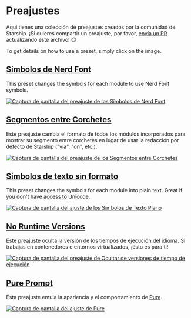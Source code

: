 # Preajustes

Aqui tienes una colección de preajustes creados por la comunidad de Starship. ¡Si quieres compartir un preajuste, por favor, [envía un PR](https://github.com/starship/starship/edit/master/docs/presets/README.md) actualizando este archivo! 😊

To get details on how to use a preset, simply click on the image.

## [Símbolos de Nerd Font](./nerd-font)

This preset changes the symbols for each module to use Nerd Font symbols.

[![Captura de pantalla del preajuste de los Símbolos de Nerd Font](/presets/img/nerd-font-symbols.png "Click to view Nerd Font Symbols preset")](./nerd-font)

## [Segmentos entre Corchetes](./bracketed-segments)

Este preajuste cambia el formato de todos los módulos incorporados para mostrar su segmento entre corchetes en lugar de usar la redacción por defecto de Starship ("via", "on", etc.).

[![Captura de pantalla del preajuste de los Segmentos entre Corchetes](/presets/img/bracketed-segments.png "Click to view Bracketed Segments preset")](./bracketed-segments)

## [Símbolos de texto sin formato](./plain-text)

This preset changes the symbols for each module into plain text. Great if you don't have access to Unicode.

[![Captura de pantalla del ajuste de los Símbolos de Texto Plano](/presets/img/plain-text-symbols.png "Click to view Plain Text Symbols preset")](./plain-text)

## [No Runtime Versions](./no-runtimes)

Este preajuste oculta la versión de los tiempos de ejecución del idioma. Si trabajas en contenedores o entornos virtualizados, ¡ésto es para ti!

[![Captura de pantalla del preajuste de Ocultar de versiones de tiempo de ejecución](/presets/img/no-runtime-versions.png "Click to view No Runtime Versions preset")](./no-runtimes)

## [Pure Prompt](./pure-preset)

Esta preajuste emula la apariencia y el comportamiento de [Pure](https://github.com/sindresorhus/pure).

[![Captura de pantalla del ajuste de Pure](/presets/img/pure-preset.png "Click to view Pure Prompt preset")](./pure-preset)
